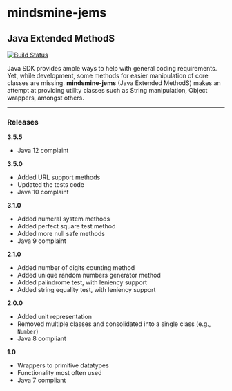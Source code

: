 # mindsmine-jems #

## Java Extended MethodS ##

[![Build Status](https://travis-ci.org/mindsmine/mindsmine-jems.svg?branch=master)](https://travis-ci.org/mindsmine/mindsmine-jems)

Java SDK provides ample ways to help with general coding requirements. Yet, while development, some methods for easier
manipulation of core classes are missing. **mindsmine-jems** (Java Extended MethodS) makes an attempt at providing
utility classes such as String manipulation, Object wrappers, amongst others.

---

### Releases ###

**3.5.5**
* Java 12 complaint

**3.5.0**
* Added URL support methods
* Updated the tests code
* Java 10 complaint

**3.1.0**
* Added numeral system methods
* Added perfect square test method
* Added more null safe methods
* Java 9 complaint

**2.1.0**
* Added number of digits counting method
* Added unique random numbers generator method
* Added palindrome test, with leniency support
* Added string equality test, with leniency support

**2.0.0**
* Added unit representation
* Removed multiple classes and consolidated into a single class (e.g., `Number`)
* Java 8 compliant

**1.0**
* Wrappers to primitive datatypes
* Functionality most often used
* Java 7 compliant